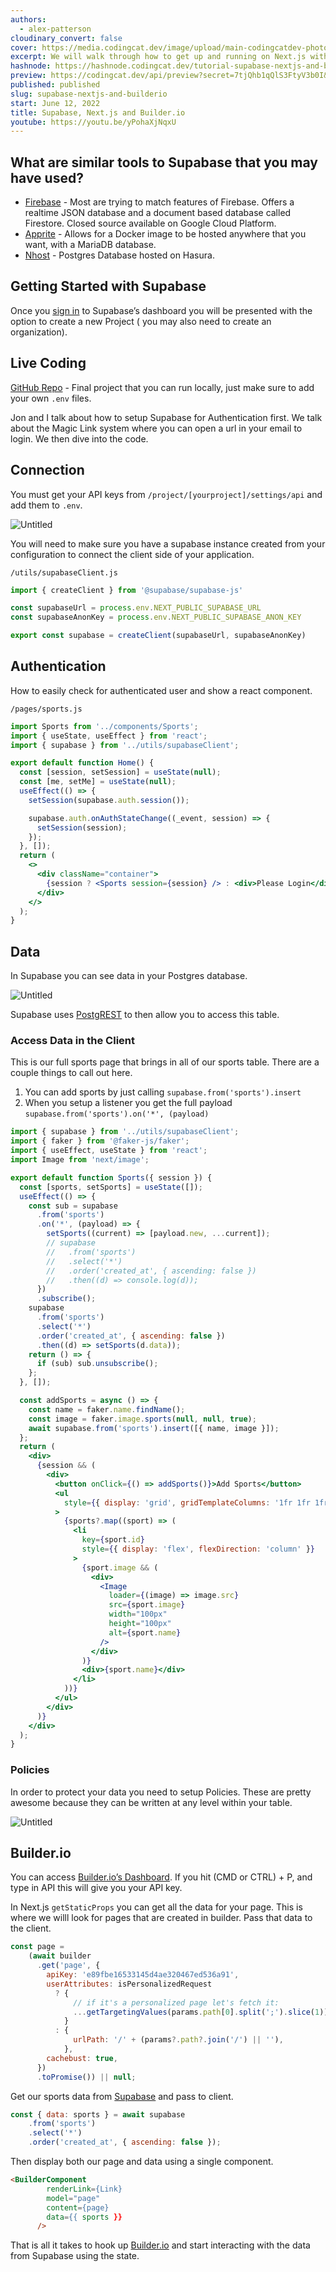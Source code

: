 ```yaml
---
authors:
  - alex-patterson
cloudinary_convert: false
cover: https://media.codingcat.dev/image/upload/main-codingcatdev-photo/0.0.png
excerpt: We will walk through how to get up and running on Next.js with Supabase. Then we will build UI using http://builder.io/.
hashnode: https://hashnode.codingcat.dev/tutorial-supabase-nextjs-and-builderio
preview: https://codingcat.dev/api/preview?secret=7tjQhb1qQlS3FtyV3b0I&selectionType=tutorial&selectionSlug=supabase-nextjs-and-builderio&_id=5dd332cdc7504b7c98f12dfe63fc7271
published: published
slug: supabase-nextjs-and-builderio
start: June 12, 2022
title: Supabase, Next.js and Builder.io
youtube: https://youtu.be/yPohaXjNqxU
---
```


## What are similar tools to Supabase that you may have used?

- [Firebase](https://firebase.google.com/) - Most are trying to match features of Firebase. Offers a realtime JSON database and a document based database called Firestore. Closed source available on Google Cloud Platform.
- [Apprite](https://appwrite.io/) - Allows for a Docker image to be hosted anywhere that you want, with a MariaDB database.
- [Nhost](https://nhost.io/) - Postgres Database hosted on Hasura.

## Getting Started with Supabase

Once you [sign in](https://app.supabase.com/) to Supabase’s dashboard you will be presented with the option to create a new Project ( you may also need to create an organization).

## Live Coding

[GitHub Repo](https://github.com/codercatdev/supabase-nextjs.git) - Final project that you can run locally, just make sure to add your own `.env` files. 

Jon and I talk about how to setup Supabase for Authentication first. We talk about the Magic Link system where you can open a url in your email to login. We then dive into the code.

## Connection

You must get your API keys from `/project/[yourproject]/settings/api` and add them to `.env`. 

![Untitled](https://media.codingcat.dev/image/upload/v1657636587/main-codingcatdev-photo/44f90b08-4272-458f-b9c3-4888a426ff63.png)

You will need to make sure you have a supabase instance created from your configuration to connect the client side of your application.

`/utils/supabaseClient.js`

```jsx
import { createClient } from '@supabase/supabase-js'

const supabaseUrl = process.env.NEXT_PUBLIC_SUPABASE_URL
const supabaseAnonKey = process.env.NEXT_PUBLIC_SUPABASE_ANON_KEY

export const supabase = createClient(supabaseUrl, supabaseAnonKey)
```

## Authentication

How to easily check for authenticated user and show a react component.

`/pages/sports.js`

```jsx
import Sports from '../components/Sports';
import { useState, useEffect } from 'react';
import { supabase } from '../utils/supabaseClient';

export default function Home() {
  const [session, setSession] = useState(null);
  const [me, setMe] = useState(null);
  useEffect(() => {
    setSession(supabase.auth.session());

    supabase.auth.onAuthStateChange((_event, session) => {
      setSession(session);
    });
  }, []);
  return (
    <>
      <div className="container">
        {session ? <Sports session={session} /> : <div>Please Login</div>}
      </div>
    </>
  );
}
```

## Data

In Supabase you can see data in your Postgres database.

![Untitled](https://media.codingcat.dev/image/upload/v1657636587/main-codingcatdev-photo/1d13ceac-1187-4502-951a-118086192326.png)

Supabase uses [PostgREST](https://postgrest.org/en/stable/) to then allow you to access this table.

### Access Data in the Client

This is our full sports page that brings in all of our sports table. There are a couple things to call out here.

1. You can add sports by just calling `supabase.from('sports').insert`
2. When you setup a listener you get the full payload `supabase.from('sports').on('*', (payload)`

```jsx
import { supabase } from '../utils/supabaseClient';
import { faker } from '@faker-js/faker';
import { useEffect, useState } from 'react';
import Image from 'next/image';

export default function Sports({ session }) {
  const [sports, setSports] = useState([]);
  useEffect(() => {
    const sub = supabase
      .from('sports')
      .on('*', (payload) => {
        setSports((current) => [payload.new, ...current]);
        // supabase
        //   .from('sports')
        //   .select('*')
        //   .order('created_at', { ascending: false })
        //   .then((d) => console.log(d));
      })
      .subscribe();
    supabase
      .from('sports')
      .select('*')
      .order('created_at', { ascending: false })
      .then((d) => setSports(d.data));
    return () => {
      if (sub) sub.unsubscribe();
    };
  }, []);

  const addSports = async () => {
    const name = faker.name.findName();
    const image = faker.image.sports(null, null, true);
    await supabase.from('sports').insert([{ name, image }]);
  };
  return (
    <div>
      {session && (
        <div>
          <button onClick={() => addSports()}>Add Sports</button>
          <ul
            style={{ display: 'grid', gridTemplateColumns: '1fr 1fr 1fr 1fr' }}
          >
            {sports?.map((sport) => (
              <li
                key={sport.id}
                style={{ display: 'flex', flexDirection: 'column' }}
              >
                {sport.image && (
                  <div>
                    <Image
                      loader={(image) => image.src}
                      src={sport.image}
                      width="100px"
                      height="100px"
                      alt={sport.name}
                    />
                  </div>
                )}
                <div>{sport.name}</div>
              </li>
            ))}
          </ul>
        </div>
      )}
    </div>
  );
}
```

### Policies

In order to protect your data you need to setup Policies. These are pretty awesome because they can be written at any level within your table.

![Untitled](https://media.codingcat.dev/image/upload/v1657636587/main-codingcatdev-photo/e61b6631-ecf3-4dcc-a41a-281c090c7ad1.png)

## Builder.io

You can access [Builder.io’s Dashboard](https://builder.io/content). If you hit (CMD or CTRL) + P, and type in API this will give you your API key.

In Next.js `getStaticProps` you can get all the data for your page. This is where we willl look for pages that are created in builder. Pass that data to the client.

```jsx
const page =
    (await builder
      .get('page', {
        apiKey: 'e89fbe16533145d4ae320467ed536a91',
        userAttributes: isPersonalizedRequest
          ? {
              // if it's a personalized page let's fetch it:
              ...getTargetingValues(params.path[0].split(';').slice(1)),
            }
          : {
              urlPath: '/' + (params?.path?.join('/') || ''),
            },
        cachebust: true,
      })
      .toPromise()) || null;
```

Get our sports data from [Supabase](https://supabase.com/) and pass to client.

```jsx
const { data: sports } = await supabase
    .from('sports')
    .select('*')
    .order('created_at', { ascending: false });
```

Then display both our page and data using a single component.

```html
<BuilderComponent
        renderLink={Link}
        model="page"
        content={page}
        data={{ sports }}
      />
```

That is all it takes to hook up [Builder.io](http://Builder.io) and start interacting with the data from Supabase using the state.